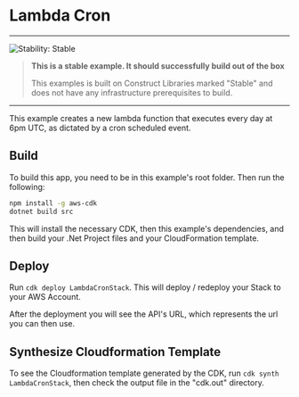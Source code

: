 
# Lambda Cron
<!--BEGIN STABILITY BANNER-->
---

![Stability: Stable](https://img.shields.io/badge/stability-Stable-success.svg?style=for-the-badge)

> **This is a stable example. It should successfully build out of the box**
>
> This examples is built on Construct Libraries marked "Stable" and does not have any infrastructure prerequisites to build.

---
<!--END STABILITY BANNER-->

This example creates a new lambda function that executes every day at 6pm UTC, as dictated by a cron scheduled event.

## Build

To build this app, you need to be in this example's root folder. Then run the following:

```bash
npm install -g aws-cdk
dotnet build src
```

This will install the necessary CDK, then this example's dependencies, and then build your .Net Project files and your CloudFormation template.

## Deploy

Run `cdk deploy LambdaCronStack`. This will deploy / redeploy your Stack to your AWS Account.

After the deployment you will see the API's URL, which represents the url you can then use.

## Synthesize Cloudformation Template

To see the Cloudformation template generated by the CDK, run `cdk synth LambdaCronStack`, then check the output file in the "cdk.out" directory.